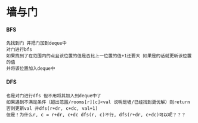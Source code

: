 # 墙与门
#### BFS
    先找到门 并把门加到deque中
    对门进行bfs
    如果找到了在范围内的点且该位置的值是否比上一位置的值+1还要大 如果是的话就更新该位置的值
    并将该位置加入deque中
#### DFS
    也是对门进行dfs 但不用将其加入到deque中了
    如果遇到不满足条件（超出范围/rooms[r][c]<val 说明是墙/已经找到更优解）则return
    否则更新val 并dfs(r+dr, c+dc, val+1)
    但是！为什么r, c = r+dr, c+dc dfs(r, c)不行, dfs(r+dr, c+dc)可以呢？？？
